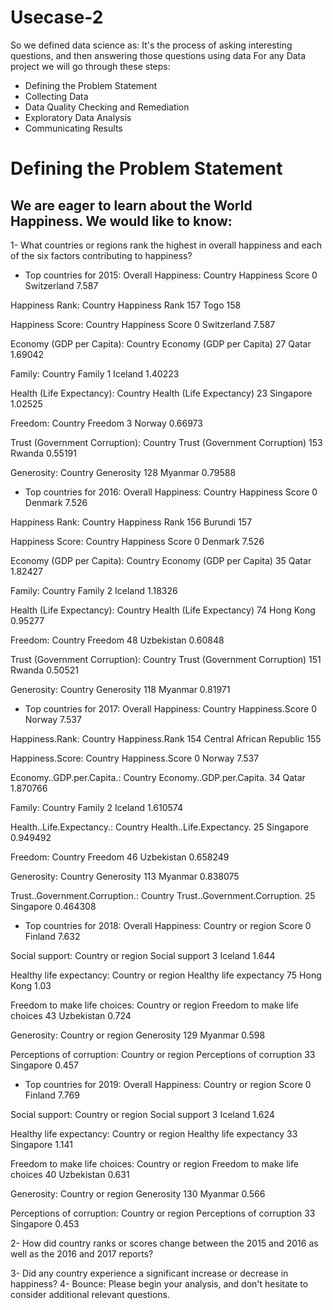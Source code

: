  # Usecase-2 

So we defined data science as: It's the process of asking interesting questions, and then answering those questions using data 
For any Data project we will go through these steps:
- Defining the Problem Statement
- Collecting Data
- Data Quality Checking and Remediation
- Exploratory Data Analysis
- Communicating Results

#  Defining the Problem Statement

## We are eager to learn about the World Happiness. We would like to know:
1- What countries or regions rank the highest in overall happiness and each of the six factors contributing to happiness? 
-  Top countries for 2015:
Overall Happiness:
       Country  Happiness Score
0  Switzerland            7.587

Happiness Rank:
    Country  Happiness Rank
157    Togo             158

Happiness Score:
       Country  Happiness Score
0  Switzerland            7.587

Economy (GDP per Capita):
   Country  Economy (GDP per Capita)
27   Qatar                   1.69042

Family:
   Country   Family
1  Iceland  1.40223

Health (Life Expectancy):
      Country  Health (Life Expectancy)
23  Singapore                   1.02525

Freedom:
  Country  Freedom
3  Norway  0.66973

Trust (Government Corruption):
    Country  Trust (Government Corruption)
153  Rwanda                        0.55191

Generosity:
     Country  Generosity
128  Myanmar     0.79588


- Top countries for 2016:
Overall Happiness:
   Country  Happiness Score
0  Denmark            7.526

Happiness Rank:
     Country  Happiness Rank
156  Burundi             157

Happiness Score:
   Country  Happiness Score
0  Denmark            7.526

Economy (GDP per Capita):
   Country  Economy (GDP per Capita)
35   Qatar                   1.82427

Family:
   Country   Family
2  Iceland  1.18326

Health (Life Expectancy):
      Country  Health (Life Expectancy)
74  Hong Kong                   0.95277

Freedom:
       Country  Freedom
48  Uzbekistan  0.60848

Trust (Government Corruption):
    Country  Trust (Government Corruption)
151  Rwanda                        0.50521

Generosity:
     Country  Generosity
118  Myanmar     0.81971


- Top countries for 2017:
Overall Happiness:
  Country  Happiness.Score
0  Norway            7.537

Happiness.Rank:
                      Country  Happiness.Rank
154  Central African Republic             155

Happiness.Score:
  Country  Happiness.Score
0  Norway            7.537

Economy..GDP.per.Capita.:
   Country  Economy..GDP.per.Capita.
34   Qatar                  1.870766

Family:
   Country    Family
2  Iceland  1.610574

Health..Life.Expectancy.:
      Country  Health..Life.Expectancy.
25  Singapore                  0.949492

Freedom:
       Country   Freedom
46  Uzbekistan  0.658249

Generosity:
     Country  Generosity
113  Myanmar    0.838075

Trust..Government.Corruption.:
      Country  Trust..Government.Corruption.
25  Singapore                       0.464308


- Top countries for 2018:
Overall Happiness:
  Country or region  Score
0           Finland  7.632

Social support:
  Country or region  Social support
3           Iceland           1.644

Healthy life expectancy:
   Country or region  Healthy life expectancy
75         Hong Kong                     1.03

Freedom to make life choices:
   Country or region  Freedom to make life choices
43        Uzbekistan                         0.724

Generosity:
    Country or region  Generosity
129           Myanmar       0.598

Perceptions of corruption:
   Country or region  Perceptions of corruption
33         Singapore                      0.457


- Top countries for 2019:
Overall Happiness:
  Country or region  Score
0           Finland  7.769

Social support:
  Country or region  Social support
3           Iceland           1.624

Healthy life expectancy:
   Country or region  Healthy life expectancy
33         Singapore                    1.141

Freedom to make life choices:
   Country or region  Freedom to make life choices
40        Uzbekistan                         0.631

Generosity:
    Country or region  Generosity
130           Myanmar       0.566

Perceptions of corruption:
   Country or region  Perceptions of corruption
33         Singapore                      0.453

2- How did country ranks or scores change between the 2015 and 2016 as well as the 2016 and 2017 reports?
  
  
3- Did any country experience a significant increase or decrease in happiness?
4- Bounce: Please begin your analysis, and don't hesitate to consider additional relevant questions.

